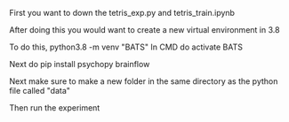 First you want to down the tetris_exp.py and tetris_train.ipynb

After doing this you would want to create a new virtual environment in 3.8

To do this, python3.8 -m venv "BATS"
In CMD do activate BATS

Next do pip install psychopy brainflow

Next make sure to make a new folder in the same directory as the python file called "data"

Then run the experiment